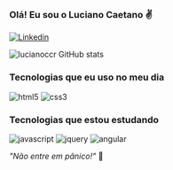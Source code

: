 
### Olá! Eu sou o Luciano Caetano ✌️

[![Linkedin](https://img.shields.io/badge/LinkedIn-0077B5?style=for-the-badge&logo=linkedin&logoColor=white
)](https://www.linkedin.com/in/luciano-caetano-carneiro/)

![lucianoccr GitHub stats](https://github-readme-stats.vercel.app/api?username=lucianoccr&show_icons=true&theme=react)

### Tecnologias que eu uso no meu dia

<div style="display: inline">
    <img alt="html5" src="https://img.shields.io/badge/HTML5-E34F26?style=for-the-badge&logo=html5&logoColor=white
" />
    <img alt="css3" src="https://img.shields.io/badge/CSS3-1572B6?style=for-the-badge&logo=css3&logoColor=white
" />
</div><br/>

### Tecnologias que estou estudando

<div style="display: inline">
    <img alt="javascript" src="https://img.shields.io/badge/JavaScript-F7DF1E?style=for-the-badge&logo=javascript&logoColor=black
" />
<img alt="jquery" src="https://img.shields.io/badge/jQuery-0769AD?style=for-the-badge&logo=jquery&logoColor=white
" />
<img alt="angular" src="https://img.shields.io/badge/Angular-DD0031?style=for-the-badge&logo=angular&logoColor=white
" />
</div><br/>

<i>"Não entre em pânico!"</i> 🎒
<br/>

